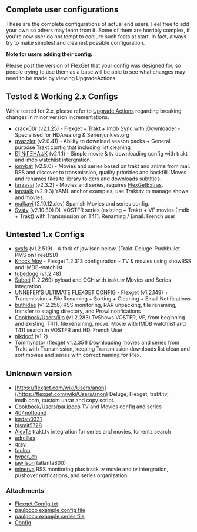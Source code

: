 ## Complete user configurations
These are the complete configurations of actual end users. Feel free to add your own so others may learn from it. Some of them are horribly complex, if you're new user do not tempt to conjure such feats at start. In fact, always try to make simplest and cleanest possible configuration.

**Note for users adding their config:**
  
Please post the version of FlexGet that your config was designed for, so people trying to use them as a base will be able to see what changes may need to be made by viewing UpgradeActions.



## Tested & Working 2.x Configs
While tested for 2.x, please refer to [Upgrade Actions](https://flexget.com/UpgradeActions) regarding breaking changes in minor version incrementations.
* [crack00r](https://github.com/crack00r/Flexget-Config) (v2.1.25) - Flexget + Trakt + Imdb Sync with jDownloader -  Specialised for HDArea.org & Serienjunkies.org
* [qvazzler](https://flexget.com/wiki/Cookbook/Users/qvazzler) (v2.0.41) - Ability to download season packs + General purpose Trakt config that including list cleaning
* [Đĵ ΝιΓΞΗΛψΚ](/Cookbook/Users/djnitehawk) (v2.1.1) - Simple movie & tv downloading config with trakt and imdb watchlist intergration.
* [jonybat](https://github.com/Jonybat/flexget_config) (v2.9.0) - Movies and series based on trakt and anime from mal. RSS and discover to transmission, quality priorities and backfill. Moves and renames files to library folders and downloads subtltles.
* [tarzasai](https://github.com/tarzasai/.flexget) (v2.3.2) - Movies and series, requires [FlexGetExtras](https://flexget.com/FlexGetExtras).
* [ianstalk](https://github.com/ianstalk/dotfiles/tree/master/flexget) (v2.9.3) YAML anchor examples, use Trakt.tv to manage shows and movies.
* [malkavi](/Cookbook/Users/malkavi) (2.10.12.dev) Spanish Movies and series config.
* [Systy](https://github.com/Fabien-G/Flexget_t411/tree/master) (v2.10.30) DL VOSTFR series (existing + Trakt) + VF movies (Imdb + Trakt) with Transmission on T411. Renaming / Email. French user

## Untested 1.x Configs
* [sysfs](https://gitlab.com/sisfs/dotfiles/) (v1.2.519) - A fork of jawilson below. (Trakt-Deluge-Pushbullet-PMS on FreeBSD) 
* [KnockiMov](/Cookbook/Users/KnockiMov) - Flexget 1.2.313 configuration - TV & movies using showRSS and IMDB-watchlist
* [tubedogg](https://github.com/tubedogg/.flexget) (v1.2.48)
* [Saboti](https://github.com/Saboti/.flexget) (1.2.269) pyload and OCH with trakt.tv Movies and Series integration.
* [UNNEFER'S ULTIMATE FLEXGET CONFIG](/Cookbook/Users/UnNefer) - Flexget (v1.2.149) + Transmission + File Renaming + Sorting + Cleaning + Email Notifications
* [buthidae](/Cookbook/Users/buthidae) (v1.2.258) RSS monitoring, RAR unpacking, file renaming, transfer to staging directory, and Prowl notifications
* [Cookbook/Users/lilp](/Cookbook/Users/lilp) (v1.2.283) TvShows VOSTFR, VF, from beginning and existing, T411, file renaming, move. Movie with IMDB watchlist and T411 search in VOSTFR and HD. French User
* [nikdoof](https://github.com/nikdoof/flexget-config) (v1.2)
* [Tommynator](/Cookbook/Users/Tommynator) (flexget v1.2.351) Downloading movies and series from Trakt with Transmission, keeping Transmission downloads list clean and sort movies and series with correct naming for Plex.

## Unknown version
* [https://flexget.com/wiki/Users/anon](/https://flexget.com/wiki/Users/anon) Deluge, Flexget, trakt.tv, imdb.com, custom unrar and copy script.
* [Cookbook/Users/paulpoco](/Cookbook/Users/paulpoco) TV and Movies config and series
* [404notfound](/Cookbook/Users/404notfound)
* [jordan0321](/Cookbook/Users/jordan0321)
* [blsmit5728](https://github.com/blsmit5728/flexget_files)
* [AlexTz](/Cookbook/Users/AlexTz) trakt.tv integration for series and movies, torrentz search
* [adrellias](/Cookbook/Users/adrellias)
* [gray](https://github.com/gray/dotfiles/blob/master/.flexget/config.yml)
* [foulou](/Cookbook/Users/foulou)
* [hyper_ch](/Cookbook/Users/hyper_ch)
* [jawilson](https://github.com/jawilson/dotfiles/tree/master/flexget) (atlanta800)
* [minerva](https://flexget.com/attachment/wiki/Cookbook/Users/Flexget%20Config.txt) RSS monitoring plus track.tv movie and tv intergration, pushover notfications, and series organization. 
### Attachments
* [Flexget Config.txt](/attachments/Cookbook/Users/Flexget%20Config.txt)
* [paulpoco example config file](/attachments/Cookbook/Users/config.yml)
* [paulpoco example series file](/attachments/Cookbook/Users/series.yml)
* [Config](/attachments/Cookbook/Users/config.2.yml)